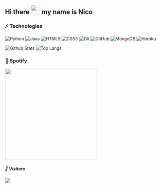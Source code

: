 ## Hi there <img src="https://raw.githubusercontent.com/aemmadi/aemmadi/master/wave.gif" width="30"> my name is Nico
### ⚡ Technologies
![Python](https://img.shields.io/badge/-Python-black?style=flat-square&logo=Python)
![Java](https://img.shields.io/badge/-java-E34A86?style=flat-square&logo=java)
![HTML5](https://img.shields.io/badge/-HTML5-E34F26?style=flat-square&logo=html5&logoColor=white)
![CSS3](https://img.shields.io/badge/-CSS3-1572B6?style=flat-square&logo=css3)
![Git](https://img.shields.io/badge/-Git-black?style=flat-square&logo=git)
![GitHub](https://img.shields.io/badge/-GitHub-181717?style=flat-square&logo=github)
![MongoDB](https://img.shields.io/badge/-MongoDB-black?style=flat-square&logo=mongodb)
![Heroku](https://img.shields.io/badge/-Heroku-430098?style=flat-square&logo=heroku)

![Github Stats](https://github-readme-stats.vercel.app/api?username=pkeorley&count_private=true&show_icons=true&include_all_commits=true)
![Top Langs](https://github-readme-stats.vercel.app/api/top-langs/?username=pkeorley&hide=TeX&layout=compact)

### 🎵 Spotify
<img height="300" src="https://spotify-github-profile.vercel.app/api/view?uid=v2bdqm6yljgpwqjbc8l6xifi7&cover_image=true&theme=default" />

##### 👀 Visitors
<img src="https://visitor-badge.laobi.icu/badge?page_id=pkeorley.pkeorley"></img>
